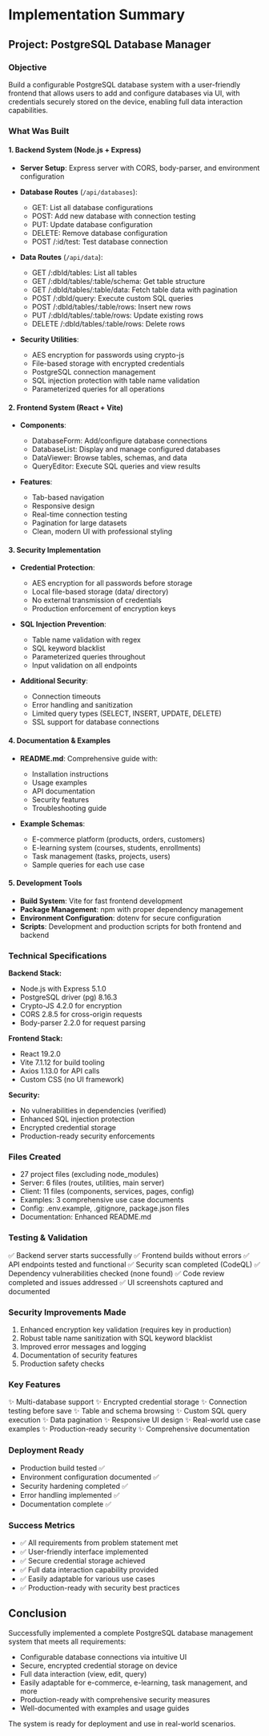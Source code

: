# Implementation Summary

## Project: PostgreSQL Database Manager

### Objective
Build a configurable PostgreSQL database system with a user-friendly frontend that allows users to add and configure databases via UI, with credentials securely stored on the device, enabling full data interaction capabilities.

### What Was Built

#### 1. Backend System (Node.js + Express)
- **Server Setup**: Express server with CORS, body-parser, and environment configuration
- **Database Routes** (`/api/databases`):
  - GET: List all database configurations
  - POST: Add new database with connection testing
  - PUT: Update database configuration
  - DELETE: Remove database configuration
  - POST /:id/test: Test database connection
  
- **Data Routes** (`/api/data`):
  - GET /:dbId/tables: List all tables
  - GET /:dbId/tables/:table/schema: Get table structure
  - GET /:dbId/tables/:table/data: Fetch table data with pagination
  - POST /:dbId/query: Execute custom SQL queries
  - POST /:dbId/tables/:table/rows: Insert new rows
  - PUT /:dbId/tables/:table/rows: Update existing rows
  - DELETE /:dbId/tables/:table/rows: Delete rows

- **Security Utilities**:
  - AES encryption for passwords using crypto-js
  - File-based storage with encrypted credentials
  - PostgreSQL connection management
  - SQL injection protection with table name validation
  - Parameterized queries for all operations

#### 2. Frontend System (React + Vite)
- **Components**:
  - DatabaseForm: Add/configure database connections
  - DatabaseList: Display and manage configured databases
  - DataViewer: Browse tables, schemas, and data
  - QueryEditor: Execute SQL queries and view results
  
- **Features**:
  - Tab-based navigation
  - Responsive design
  - Real-time connection testing
  - Pagination for large datasets
  - Clean, modern UI with professional styling

#### 3. Security Implementation
- **Credential Protection**:
  - AES encryption for all passwords before storage
  - Local file-based storage (data/ directory)
  - No external transmission of credentials
  - Production enforcement of encryption keys

- **SQL Injection Prevention**:
  - Table name validation with regex
  - SQL keyword blacklist
  - Parameterized queries throughout
  - Input validation on all endpoints

- **Additional Security**:
  - Connection timeouts
  - Error handling and sanitization
  - Limited query types (SELECT, INSERT, UPDATE, DELETE)
  - SSL support for database connections

#### 4. Documentation & Examples
- **README.md**: Comprehensive guide with:
  - Installation instructions
  - Usage examples
  - API documentation
  - Security features
  - Troubleshooting guide

- **Example Schemas**:
  - E-commerce platform (products, orders, customers)
  - E-learning system (courses, students, enrollments)
  - Task management (tasks, projects, users)
  - Sample queries for each use case

#### 5. Development Tools
- **Build System**: Vite for fast frontend development
- **Package Management**: npm with proper dependency management
- **Environment Configuration**: dotenv for secure configuration
- **Scripts**: Development and production scripts for both frontend and backend

### Technical Specifications

**Backend Stack:**
- Node.js with Express 5.1.0
- PostgreSQL driver (pg) 8.16.3
- Crypto-JS 4.2.0 for encryption
- CORS 2.8.5 for cross-origin requests
- Body-parser 2.2.0 for request parsing

**Frontend Stack:**
- React 19.2.0
- Vite 7.1.12 for build tooling
- Axios 1.13.0 for API calls
- Custom CSS (no UI framework)

**Security:**
- No vulnerabilities in dependencies (verified)
- Enhanced SQL injection protection
- Encrypted credential storage
- Production-ready security enforcements

### Files Created
- 27 project files (excluding node_modules)
- Server: 6 files (routes, utilities, main server)
- Client: 11 files (components, services, pages, config)
- Examples: 3 comprehensive use case documents
- Config: .env.example, .gitignore, package.json files
- Documentation: Enhanced README.md

### Testing & Validation
✅ Backend server starts successfully
✅ Frontend builds without errors
✅ API endpoints tested and functional
✅ Security scan completed (CodeQL)
✅ Dependency vulnerabilities checked (none found)
✅ Code review completed and issues addressed
✅ UI screenshots captured and documented

### Security Improvements Made
1. Enhanced encryption key validation (requires key in production)
2. Robust table name sanitization with SQL keyword blacklist
3. Improved error messages and logging
4. Documentation of security features
5. Production safety checks

### Key Features
✨ Multi-database support
✨ Encrypted credential storage
✨ Connection testing before save
✨ Table and schema browsing
✨ Custom SQL query execution
✨ Data pagination
✨ Responsive UI design
✨ Real-world use case examples
✨ Production-ready security
✨ Comprehensive documentation

### Deployment Ready
- Production build tested ✅
- Environment configuration documented ✅
- Security hardening completed ✅
- Error handling implemented ✅
- Documentation complete ✅

### Success Metrics
- ✅ All requirements from problem statement met
- ✅ User-friendly interface implemented
- ✅ Secure credential storage achieved
- ✅ Full data interaction capability provided
- ✅ Easily adaptable for various use cases
- ✅ Production-ready with security best practices

## Conclusion

Successfully implemented a complete PostgreSQL database management system that meets all requirements:
- Configurable database connections via intuitive UI
- Secure, encrypted credential storage on device
- Full data interaction (view, edit, query)
- Easily adaptable for e-commerce, e-learning, task management, and more
- Production-ready with comprehensive security measures
- Well-documented with examples and usage guides

The system is ready for deployment and use in real-world scenarios.
